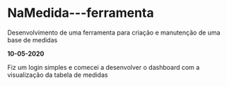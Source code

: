 # NaMedida---ferramenta
Desenvolvimento de uma ferramenta para criação e manutenção de uma base de medidas

**10-05-2020**

Fiz um login simples e comecei a desenvolver o dashboard com a visualização da tabela de medidas